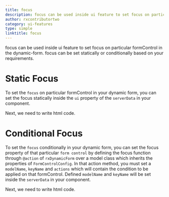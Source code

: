 ```yaml
---
title: focus
description: focus can be used inside ui feature to set focus on particular formControl in the dynamic-form. focus can be set statically or conditionally based on your requirements.
author: rxcontributortwo
category: ui-features
type: simple
linktitle: focus
---
```


<div class="title-bar"><p>focus can be used inside ui feature to set focus on particular formControl in the dynamic-form. focus can be set statically or conditionally based on your requirements.</p></div>

# Static Focus

To set the `focus` on particular formControl in your dynamic form, you can set the focus statically inside the `ui` property of the `serverData` in your component.

<div component="app-code" key="focus-static-component"></div>
Next, we need to write html code.
<div component="app-code" key="focus-static-html"></div>
<div component="app-example-runner" ref-component="app-focus-static"></div>

# Conditional Focus

To set the `focus` conditionally in your dynamic form, you can set the focus property of that particular `form control` by defining the focus function through `@action` of `rxDynamicForm` over a model class which inherits the properties of `FormControlConfig`. In that action method, you must set a `modelName`, `keyName` and `actions` which will contain the condition to be applied on that formControl. Defined `modelName` and `keyName` will be set inside the `serverData` in your component.

<div component="app-code" key="focus-conditional-component"></div>
Next, we need to write html code.
<div component="app-code" key="focus-conditional-html"></div>
<div component="app-example-runner" ref-component="app-focus-conditional"></div>
